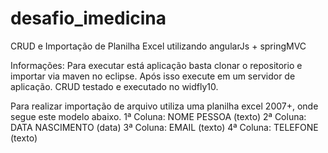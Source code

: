 # desafio_imedicina
CRUD e Importação de Planilha Excel utilizando angularJs + springMVC

Informações:
  Para executar está aplicação basta clonar o repositorio e importar via maven no eclipse. Após isso execute em um servidor de aplicação. 
  CRUD testado e executado no widfly10.
  
  Para realizar importação de arquivo utiliza uma planilha excel 2007+, onde segue este modelo abaixo.
    1ª Coluna: NOME PESSOA (texto)
    2ª Coluna: DATA NASCIMENTO (data)
    3ª Coluna: EMAIL (texto)
    4ª Coluna: TELEFONE (texto)
